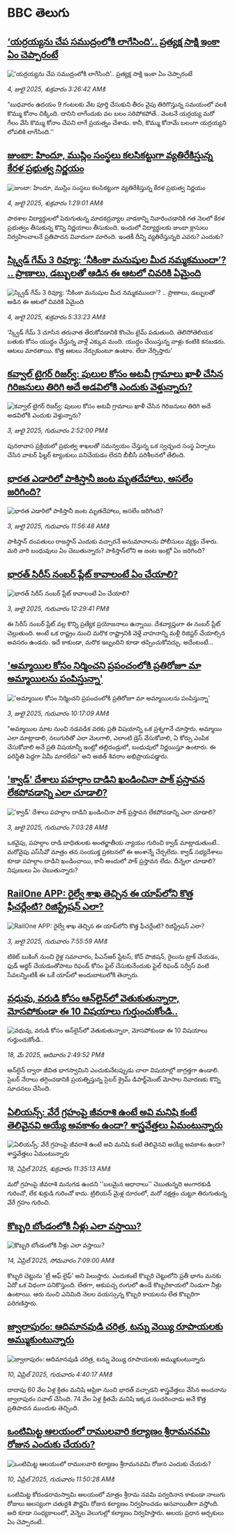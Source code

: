 # BBC తెలుగు## [‘యర్రయ్యను చేప సముద్రంలోకి లాగేసింది’.. ప్రత్యక్ష సాక్షి  ఇంకా ఏం చెప్పారంటే](https://www.bbc.com/telugu/articles/c74w0kwwv24o?at_campaign=githubrss)![‘యర్రయ్యను చేప సముద్రంలోకి లాగేసింది’.. ప్రత్యక్ష సాక్షి  ఇంకా ఏం చెప్పారంటే](https://ichef.bbci.co.uk/ace/ws/240/cpsprodpb/c5ee/live/5a7ceeb0-588f-11f0-beb2-3b64b56da86f.jpg)_4, జులై 2025, శుక్రవారం 3:26:42 AMకి_“బుధవారం ఉదయం 9 గంటలకు వేట పూర్తి చేసుకుని తీరం వైపు తిరిగొస్తున్న సమయంలో వలకి కొమ్ము కోనాం చిక్కింది. దానిని లాగేందుకు వల బలం సరిపోకపోతే.. వెంటనే యర్రయ్య మరో గేలం వేసి కొమ్ము కోనాం చేపని లాగే ప్రయత్నం చేశాడు. కానీ, కొమ్ము కోనామే బలంగా యర్రయ్యని లోపలికి లాగేసింది.''## [జుంబా: హిందూ, ముస్లిం సంస్థలు కలసికట్టుగా వ్యతిరేకిస్తున్న కేరళ ప్రభుత్వ నిర్ణయం](https://www.bbc.com/telugu/articles/cdjx211m9j8o?at_campaign=githubrss)![జుంబా: హిందూ, ముస్లిం సంస్థలు కలసికట్టుగా వ్యతిరేకిస్తున్న కేరళ ప్రభుత్వ నిర్ణయం](https://ichef.bbci.co.uk/ace/ws/240/cpsprodpb/0d52/live/71227ea0-581c-11f0-b5c5-012c5796682d.jpg)_4, జులై 2025, శుక్రవారం 1:29:01 AMకి_పాఠశాల విద్యార్థులలో పెరుగుతున్న మాదకద్రవ్యాల వాడకాన్ని నివారించడానికి గత నెలలో కేరళ ప్రభుత్వం తీసుకున్న కొన్ని నిర్ణయాలు తీసుకుంది. ఇందులో విద్యార్థులకు జుంబా క్లాసులు నిర్వహించాలనే ప్రతిపాదన వివాదంగా మారింది. ఇంతకీ దీన్ని వ్యతిరేస్తున్నది ఎవరు? ఎందుకు?## [స్క్విడ్ గేమ్ 3 రివ్యూ: ‘నీకింకా మనుషుల మీద నమ్మకముందా’? .. ప్రాణాలు, డబ్బులతో ఆడిన ఈ ఆటలో చివరికి ఏమైంది ](https://www.bbc.com/telugu/articles/c5ygjp4q3j0o?at_campaign=githubrss)![స్క్విడ్ గేమ్ 3 రివ్యూ: ‘నీకింకా మనుషుల మీద నమ్మకముందా’? .. ప్రాణాలు, డబ్బులతో ఆడిన ఈ ఆటలో చివరికి ఏమైంది ](https://ichef.bbci.co.uk/ace/ws/240/cpsprodpb/08c2/live/a7b2dcd0-588f-11f0-beb2-3b64b56da86f.jpg)_4, జులై 2025, శుక్రవారం 5:33:23 AMకి_‘స్క్విడ్ గేమ్ 3 చూసిన తరువాత తేరుకోవడానికి కొంచెం టైమ్ పడుతుంది. తెలిసోతెలియక బతుకు కోసం యుద్ధం చేస్తున్న వాళ్లే ఎక్కువ మంది. యుద్ధం చేయిస్తున్న వాళ్లు కంటికి కనబడరు. ఆటలు మారతాయి. కొత్త ఆటలు నేర్చుకుంటూ ఉంటాం. లేదా నేర్పిస్తారు’## [కవ్వాల్ టైగర్ రిజర్వ్: పులుల కోసం  అటవీ గ్రామాలు ఖాళీ చేసిన గిరిజనులు తిరిగి అదే అడవిలోకి ఎందుకు వెళ్తున్నారు?](https://www.bbc.com/telugu/articles/cx2npz3z7zqo?at_campaign=githubrss)![కవ్వాల్ టైగర్ రిజర్వ్: పులుల కోసం  అటవీ గ్రామాలు ఖాళీ చేసిన గిరిజనులు తిరిగి అదే అడవిలోకి ఎందుకు వెళ్తున్నారు?](https://ichef.bbci.co.uk/ace/standard/240/cpsprodpb/71f1/live/206b78b0-581f-11f0-960d-e9f1088a89fe.jpg)_3, జులై 2025, గురువారం 2:52:00 PMకి_పునరావాస ప్రక్రియలో ప్రభుత్వ శాఖలతో సమన్వయం చేస్తున్న ఒక స్వచ్ఛంద సంస్థ ఏర్పాటు చేసిన వాటర్ ఫిల్టర్ ట్యాంకులు పనిచేయడం లేదని బీబీసీ పరిశీలనలో తేలింది.## [భారత ఎడారిలో పాకిస్తానీ జంట మృతదేహాలు, అసలేం జరిగింది?](https://www.bbc.com/telugu/articles/c2k1z7937v4o?at_campaign=githubrss)![భారత ఎడారిలో పాకిస్తానీ జంట మృతదేహాలు, అసలేం జరిగింది?](https://ichef.bbci.co.uk/ace/ws/240/cpsprodpb/5128/live/e4889810-57f0-11f0-aae6-fbbb0fc1ccc7.jpg)_3, జులై 2025, గురువారం 11:56:48 AMకి_పాకిస్తాన్ దంపతులు రాజస్థాన్ ఎందుకు వచ్చారనే అనుమానాలను పోలీసులు వ్యక్తం చేశారు. మరి వారి బంధువులు ఏం చెబుతున్నారు? పాకిస్తాన్‌లోని ఆ జంట ఇంట్లో ఏం జరిగింది?## [భారత్ సిరీస్ నంబర్ ప్లేట్ కావాలంటే ఏం చేయాలి?](https://www.bbc.com/telugu/articles/c9dg040gzv6o?at_campaign=githubrss)![భారత్ సిరీస్ నంబర్ ప్లేట్ కావాలంటే ఏం చేయాలి?](https://ichef.bbci.co.uk/ace/ws/240/cpsprodpb/c5c0/live/7facfba0-5801-11f0-b5c5-012c5796682d.jpg)_3, జులై 2025, గురువారం 12:29:41 PMకి_ఈ సిరీస్ నంబర్ ప్లేట్ వల్ల కొన్ని ప్రత్యేక ప్రయోజనాలు ఉన్నాయి. దేశవ్యాప్తంగా ఈ నంబర్ ప్లేట్ చెల్లుతుంది. అంటే ఒక రాష్ట్రం నుంచి మరొక రాష్ట్రానికి వెళ్తే వాహనాన్ని మళ్లీ రిజిస్టర్ చేయాల్సిన అవసరం ఉండదు. ఇదే కాకుండా, మరొక ఇబ్బందిని కూడా తప్పించుకోవచ్చు. అదేంటంటే...## ['అమ్మాయిల కోసం నిర్మించని ప్రపంచంలోకి ప్రతిరోజూ మా అమ్మాయిలను పంపిస్తున్నా'](https://www.bbc.com/telugu/articles/c9w1y29p2njo?at_campaign=githubrss)!['అమ్మాయిల కోసం నిర్మించని ప్రపంచంలోకి ప్రతిరోజూ మా అమ్మాయిలను పంపిస్తున్నా'](https://ichef.bbci.co.uk/ace/ws/240/cpsprodpb/7539/live/5c8d2060-57e7-11f0-bac7-59e5f1e1335c.png)_3, జులై 2025, గురువారం 10:17:09 AMకి_"అమ్మాయిల మాట నుంచి నడవడిక వరకు ప్రతి విషయాన్ని ఒక ప్రశ్నగానే చూస్తారు. అమ్మాయి ఎలా మాట్లాడాలి, నలుగురితో ఎలా మెలగాలి, ఎలాంటి డ్రెస్ వేసుకోవాలి, ఏ కోర్సు ఎంపిక చేసుకోవాలి అనే ప్రతి విషయాన్నీ ఇంట్లో తల్లిదండ్రులో, బంధువులో నిర్ణయిస్తూ ఉంటారు. ఈ పరిస్థితి పెద్దగా ఏమీ మారలేదు" అని అజిత్ శివరాం అభిప్రాయపడ్డారు.## ['క్వాడ్' దేశాలు పహల్గాం దాడిని ఖండించినా పాక్‌ ప్రస్తావన లేకపోవడాన్ని ఎలా చూడాలి? ](https://www.bbc.com/telugu/articles/cdr3kmmgyrko?at_campaign=githubrss)!['క్వాడ్' దేశాలు పహల్గాం దాడిని ఖండించినా పాక్‌ ప్రస్తావన లేకపోవడాన్ని ఎలా చూడాలి? ](https://ichef.bbci.co.uk/ace/ws/240/cpsprodpb/e2f1/live/c92eb0a0-57db-11f0-bac7-59e5f1e1335c.jpg)_3, జులై 2025, గురువారం 7:03:28 AMకి_ఒకవైపు, పహల్గాం దాడి బాధితులకు అంతర్జాతీయ న్యాయం గురించి క్వాడ్ మాట్లాడుతుంటే.. మరోవైపు ఎస్‌సీవో మాత్రం తన సంయుక్త ప్రకటనలో ఈ అంశాన్నే చేర్చలేదు. క్వాడ్ సభ్యదేశాలు కూడా పహల్గాం దాడిని ఖండించాయి, కానీ అందులో పాక్ ప్రస్తావన లేదు. దీన్నెలా చూడాలి? నిపుణులు ఏం చెబుతున్నారు?## [RailOne APP: రైల్వే శాఖ తెచ్చిన ఈ యాప్‌‌లోని కొత్త ఫీచర్లేంటి? రిజిస్ట్రేషన్ ఎలా? ](https://www.bbc.com/telugu/articles/cn814pkgdn7o?at_campaign=githubrss)![RailOne APP: రైల్వే శాఖ తెచ్చిన ఈ యాప్‌‌లోని కొత్త ఫీచర్లేంటి? రిజిస్ట్రేషన్ ఎలా? ](https://ichef.bbci.co.uk/ace/ws/240/cpsprodpb/5db4/live/f7ea64b0-57eb-11f0-972f-6b9fb11f4e82.png)_3, జులై 2025, గురువారం 7:55:59 AMకి_టికెట్ బుకింగ్ నుంచి రైళ్ల సమాచారం, పీఎన్ఆర్ స్టేటస్, కోచ్ పొజిషన్, రైలును ట్రాక్ చేయడం, ఫుడ్ ఆర్డర్ చేయడంతోపాటు రిఫండ్ కోసం ఫైల్ చేసుకునేందుకు ఫైల్ రిఫండ్ సర్వీస్ వంటి సేవలన్నింటికీ ఈ ఒకే యాప్‌లో అందుబాటులోకి తెచ్చారు.## [వధువు, వరుడి కోసం ఆన్‌లైన్‌లో వెతుకుతున్నారా, మోసపోకుండా ఈ 10 విషయాలు గుర్తుంచుకోండి..](https://www.bbc.com/telugu/articles/c5yrny82136o?at_campaign=githubrss)![వధువు, వరుడి కోసం ఆన్‌లైన్‌లో వెతుకుతున్నారా, మోసపోకుండా ఈ 10 విషయాలు గుర్తుంచుకోండి..](https://ichef.bbci.co.uk/ace/ws/240/cpsprodpb/74cc/live/3f04f8a0-28fe-11f0-8c66-ebf25fc2cfef.jpg)_18, మే 2025, ఆదివారం 2:49:52 PMకి_ఆన్‌లైన్ ద్వారా జీవిత భాగస్వామిని ఎంచుకునేటప్పుడు చాలా విషయాల్లో జాగ్రత్తగా ఉండాలి. సైబర్ నేరాలు తగ్గించడానికి ప్రయత్నిస్తున్న సైబర్ క్రైమ్ డిపార్ట్‌మెంట్ మోసాల నివారణకు కొన్ని సూచనలు చేసింది.## [ఏలియన్స్: వేరే గ్రహంపై జీవరాశి ఉంటే అవి మనిషి కంటే తెలివైనవి అయ్యే అవకాశం ఉందా? శాస్త్రవేత్తలు ఏమంటున్నారు](https://www.bbc.com/telugu/articles/cn7xelz1r85o?at_campaign=githubrss)![ఏలియన్స్: వేరే గ్రహంపై జీవరాశి ఉంటే అవి మనిషి కంటే తెలివైనవి అయ్యే అవకాశం ఉందా? శాస్త్రవేత్తలు ఏమంటున్నారు](https://ichef.bbci.co.uk/ace/ws/240/cpsprodpb/b07b/live/a29a56f0-1b9b-11f0-a455-cf1d5f751d2f.png)_18, ఏప్రిల్ 2025, శుక్రవారం 11:35:13 AMకి_మరో గ్రహంపై జీవరాశి మనుగడ ఉందని ''బలమైన ఆధారాలు'' చెబుతున్నది అంగారకుడి గురించో, లేక శుక్రుడి గురించో కాదు. ట్రిలియన్ మైళ్ల దూరంలో, మరో నక్షత్రం చుట్టూ తిరుగుతున్న వేరే గ్రహం గురించి.## [కొబ్బరి బోండంలోకి నీళ్లు ఎలా వస్తాయి?](https://www.bbc.com/telugu/articles/czjn4mzxxy8o?at_campaign=githubrss)![కొబ్బరి బోండంలోకి నీళ్లు ఎలా వస్తాయి?](https://ichef.bbci.co.uk/ace/ws/240/cpsprodpb/46c5/live/684a55e0-18fd-11f0-8b11-7756b7b808cc.jpg)_14, ఏప్రిల్ 2025, సోమవారం 7:09:00 AMకి_కొబ్బరి చెట్టును 'ట్రీ ఆఫ్ లైఫ్' అని పిలుస్తారు. ఎందుకంటే కొబ్బరి చెట్టులోని ప్రతీ భాగం మనకు ఏదో ఒక విధంగా పనికొస్తుంది. లేతగా, ఆకుపచ్చ రంగులో ఉండే కొబ్బరికాయలో నిండుగా నీళ్లు ఉంటాయి. ఆరు నుంచి ఎనిమిది నెలల వయస్సున్న కొబ్బరి కాయలను లేత కొబ్బరిగా పరిగణిస్తారు.## [జ్వాలాపురం: ఆదిమానవుడి చరిత్ర, టన్ను వెయ్యి రూపాయలకు అమ్ముకుంటున్నారు ](https://www.bbc.com/telugu/articles/creqqnwdd5qo?at_campaign=githubrss)![జ్వాలాపురం: ఆదిమానవుడి చరిత్ర, టన్ను వెయ్యి రూపాయలకు అమ్ముకుంటున్నారు ](https://ichef.bbci.co.uk/ace/ws/240/cpsprodpb/765e/live/b472e2d0-15b4-11f0-842b-a7355694993d.jpg)_10, ఏప్రిల్ 2025, గురువారం 4:40:17 AMకి_దాదాపు 60 వేల ఏళ్ల క్రితం మనిషి ఆఫ్రికా నుంచి భారత్ వచ్చాడని శాస్త్రవేత్తలు వేసిన అంచనాను జ్వాలాపురం సవాల్ చేసింది. 74 వేల ఏళ్ల క్రితమే మనిషి ఇక్కడ సంచరించాడు అనే కొత్త ప్రతిపాదన ముందుకు తెచ్చింది.## [ఒంటిమిట్ట ఆలయంలో రాములవారి కల్యాణం శ్రీరామనవమి రోజున ఎందుకు చేయరు?](https://www.bbc.com/telugu/articles/ce822j5e465o?at_campaign=githubrss)![ఒంటిమిట్ట ఆలయంలో రాములవారి కల్యాణం శ్రీరామనవమి రోజున ఎందుకు చేయరు?](https://ichef.bbci.co.uk/ace/ws/240/cpsprodpb/fed5/live/25534d40-1601-11f0-b58a-6113af226972.jpg)_10, ఏప్రిల్ 2025, గురువారం 11:50:28 AMకి_ఒంటిమిట్ట కోదండరామస్వామి ఆలయంలో మాత్రం శ్రీరామ నవమి పర్వదినాన కాకుండా నాలుగు రోజులు ఆలస్యంగా చతుర్దశి పౌర్ణమి రోజున కల్యాణం నిర్వహించడం ఆనవాయితీగా వస్తోంది. అది కూడా సంధ్యకాలంలో, వెన్నెల వెలుగుల్లో కల్యాణం నిర్వహిస్తారు. ఆలయ ప్రధాన అర్చకులు ఏం చెప్పారంటే..